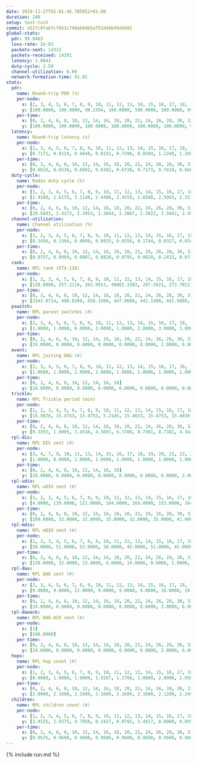 ```yaml
---
date: 2019-11-27T02:01:46.705952+01:00
duration: 240
setup: test-tsch
commit: a527c9fa87cfbb3c740ab9db5a751d48b45deb92
global-stats:
  pdr: 99.8463
  loss-rate: 2e-03
  packets-sent: 14313
  packets-received: 14291
  latency: 1.0843
  duty-cycle: 2.59
  channel-utilization: 0.09
  network-formation-time: 91.02
stats:
  pdr:
    name: Round-trip PDR (%)
    per-node:
      x: [2, 3, 4, 5, 6, 7, 8, 9, 10, 11, 12, 13, 14, 15, 16, 17, 18, 19, 20, 21, 22, 23, 24, 25]
      y: [100.0000, 100.0000, 98.2394, 100.0000, 100.0000, 100.0000, 99.8217, 99.8377, 100.0000, 100.0000, 100.0000, 99.8288, 99.6466, 100.0000, 100.0000, 99.5074, 99.8377, 99.8425, 100.0000, 99.8355, 100.0000, 99.8405, 100.0000, 100.0000]
    per-time:
      x: [0, 2, 4, 6, 8, 10, 12, 14, 16, 18, 20, 22, 24, 26, 28, 30, 32, 34, 36, 38, 40, 42, 44, 46, 48, 50, 52, 54, 56, 58, 60, 62, 64, 66, 68, 70, 72, 74, 76, 78, 80, 82, 84, 86, 88, 90, 92, 94, 96, 98, 100, 102, 104, 106, 108, 110, 112, 114, 116, 118, 120, 122, 124, 126, 128, 130, 132, 134, 136, 138, 140, 142, 144, 146, 148, 150, 152, 154, 156, 158, 160, 162, 164, 166, 168, 170, 172, 174, 176, 178, 180, 182, 184, 186, 188, 190, 192, 194, 196, 198, 200, 202, 204, 206, 208, 210, 212, 214, 216, 218, 220, 222, 224, 226, 228, 230, 232, 234, 236, 238, 240]
      y: [100.0000, 100.0000, 100.0000, 100.0000, 100.0000, 100.0000, 98.3333, 96.6667, 95.0000, 100.0000, 100.0000, 99.1736, 100.0000, 99.1667, 100.0000, 100.0000, 100.0000, 100.0000, 100.0000, 100.0000, 100.0000, 100.0000, 99.1667, 100.0000, 100.0000, 100.0000, 100.0000, 100.0000, 100.0000, 100.0000, 100.0000, 100.0000, 100.0000, 100.0000, 100.0000, 100.0000, 100.0000, 100.0000, 100.0000, 100.0000, 99.1736, 100.0000, 99.1667, 100.0000, 100.0000, 100.0000, 100.0000, 100.0000, 100.0000, 100.0000, 100.0000, 100.0000, 100.0000, 100.0000, 100.0000, 100.0000, 100.0000, 100.0000, 100.0000, 100.0000, 100.0000, 100.0000, 100.0000, 100.0000, 100.0000, 100.0000, 100.0000, 100.0000, 100.0000, 100.0000, 100.0000, 100.0000, 100.0000, 100.0000, 100.0000, 100.0000, 100.0000, 100.0000, 100.0000, 100.0000, 100.0000, 100.0000, 100.0000, 100.0000, 100.0000, 100.0000, 100.0000, 99.1667, 100.0000, 100.0000, 100.0000, 99.1667, 100.0000, 100.0000, 100.0000, 100.0000, 100.0000, 100.0000, 100.0000, 99.1667, 100.0000, 100.0000, 99.1667, 100.0000, 100.0000, 100.0000, 100.0000, 100.0000, 100.0000, 100.0000, 100.0000, 100.0000, 100.0000, 100.0000, 100.0000, 99.1667, 100.0000, 100.0000, 100.0000, 100.0000, null]
  latency:
    name: Round-trip latency (s)
    per-node:
      x: [2, 3, 4, 5, 6, 7, 8, 9, 10, 11, 12, 13, 14, 15, 16, 17, 18, 19, 20, 21, 22, 23, 24, 25]
      y: [0.7171, 0.8124, 0.9648, 0.8155, 0.7398, 0.8504, 1.1248, 1.2682, 0.8751, 0.9277, 1.1124, 1.0203, 1.1960, 1.0125, 1.0350, 1.2009, 1.1354, 1.2268, 1.1627, 1.4337, 1.3503, 1.3157, 1.3636, 1.3243]
    per-time:
      x: [0, 2, 4, 6, 8, 10, 12, 14, 16, 18, 20, 22, 24, 26, 28, 30, 32, 34, 36, 38, 40, 42, 44, 46, 48, 50, 52, 54, 56, 58, 60, 62, 64, 66, 68, 70, 72, 74, 76, 78, 80, 82, 84, 86, 88, 90, 92, 94, 96, 98, 100, 102, 104, 106, 108, 110, 112, 114, 116, 118, 120, 122, 124, 126, 128, 130, 132, 134, 136, 138, 140, 142, 144, 146, 148, 150, 152, 154, 156, 158, 160, 162, 164, 166, 168, 170, 172, 174, 176, 178, 180, 182, 184, 186, 188, 190, 192, 194, 196, 198, 200, 202, 204, 206, 208, 210, 212, 214, 216, 218, 220, 222, 224, 226, 228, 230, 232, 234, 236, 238, 240]
      y: [0.6810, 0.6536, 0.6892, 0.6302, 0.6738, 0.7173, 0.7010, 0.6682, 0.7065, 0.6675, 0.7016, 0.6923, 0.6509, 0.6985, 0.7177, 0.6770, 0.6708, 0.7369, 0.6385, 0.7171, 0.6908, 0.7006, 0.7060, 0.7227, 0.6748, 0.6981, 0.7160, 0.6494, 0.6954, 0.7062, 0.7438, 0.7286, 0.7170, 0.7403, 0.7526, 0.7409, 0.6941, 0.7783, 0.6819, 0.6439, 0.6815, 0.7444, 0.7178, 0.6962, 0.7232, 0.6959, 0.6527, 0.7979, 0.7497, 0.7242, 0.7536, 0.7252, 0.6937, 0.8280, 0.8376, 0.7703, 0.7192, 0.7518, 0.6964, 0.9496, 1.1481, 0.8220, 0.8441, 0.7716, 0.7071, 1.0910, 1.5475, 1.3690, 1.0612, 0.9006, 0.8407, 1.0846, 1.5628, 1.5960, 1.4789, 1.2718, 1.0222, 1.1277, 1.6015, 1.5692, 1.5532, 1.5716, 1.4683, 1.4065, 1.6103, 1.6126, 1.5879, 1.5892, 1.6146, 1.6091, 1.5893, 1.5740, 1.5999, 1.6007, 1.5917, 1.6411, 1.5945, 1.6000, 1.6624, 1.6004, 1.6969, 1.6164, 1.5828, 1.5913, 1.6669, 1.6881, 1.6306, 1.6453, 1.5987, 1.6243, 1.6351, 1.6515, 1.5977, 1.6349, 1.6718, 1.6056, 1.6112, 1.6343, 1.5965, 1.6119, null]
  duty-cycle:
    name: Radio duty cycle (%)
    per-node:
      x: [1, 2, 3, 4, 5, 6, 7, 8, 9, 10, 11, 12, 13, 14, 15, 16, 17, 18, 19, 20, 21, 22, 23, 24, 25]
      y: [2.9168, 2.6175, 3.1148, 2.4486, 2.4559, 2.6588, 2.5063, 2.3311, 2.4628, 2.4706, 2.5337, 2.3844, 2.5799, 2.5089, 2.5855, 2.7730, 2.5095, 2.7074, 2.7076, 2.6533, 2.7541, 2.8184, 2.8074, 2.7349, 2.6467]
    per-time:
      x: [0, 2, 4, 6, 8, 10, 12, 14, 16, 18, 20, 22, 24, 26, 28, 30, 32, 34, 36, 38, 40, 42, 44, 46, 48, 50, 52, 54, 56, 58, 60, 62, 64, 66, 68, 70, 72, 74, 76, 78, 80, 82, 84, 86, 88, 90, 92, 94, 96, 98, 100, 102, 104, 106, 108, 110, 112, 114, 116, 118, 120, 122, 124, 126, 128, 130, 132, 134, 136, 138, 140, 142, 144, 146, 148, 150, 152, 154, 156, 158, 160, 162, 164, 166, 168, 170, 172, 174, 176, 178, 180, 182, 184, 186, 188, 190, 192, 194, 196, 198, 200, 202, 204, 206, 208, 210, 212, 214, 216, 218, 220, 222, 224, 226, 228, 230, 232, 234, 236, 238, 240]
      y: [29.5603, 2.4172, 2.3953, 2.3844, 2.3867, 2.3822, 2.5942, 2.4514, 2.3893, 2.4258, 2.4333, 2.4081, 2.4062, 2.4115, 2.4268, 2.3951, 2.3941, 2.3924, 2.4004, 2.3854, 2.3999, 2.3861, 2.3905, 2.4006, 2.3965, 2.3845, 2.4006, 2.3960, 2.3834, 2.4061, 2.3887, 2.3951, 2.3964, 2.3993, 2.4055, 2.3994, 2.3903, 2.3797, 2.3844, 2.3917, 2.3855, 2.3930, 2.4044, 2.3941, 2.3782, 2.3839, 2.3978, 2.3932, 2.4053, 2.3889, 2.3906, 2.3917, 2.3898, 2.3840, 2.3837, 2.4090, 2.3869, 2.4007, 2.3882, 2.3878, 2.3949, 2.3938, 2.3926, 2.3792, 2.3902, 2.3891, 2.3835, 2.3890, 2.3926, 2.4006, 2.3935, 2.3962, 2.3823, 2.3847, 2.3967, 2.3938, 2.4111, 2.3889, 2.3889, 2.3895, 2.3892, 2.3904, 2.3960, 2.3863, 2.3973, 2.4050, 2.3915, 2.3892, 2.3883, 2.4084, 2.4031, 2.3932, 2.3947, 2.4064, 2.3952, 2.3882, 2.4005, 2.3961, 2.3979, 2.4002, 2.4058, 2.4038, 2.3974, 2.3941, 2.3938, 2.4024, 2.4021, 2.3977, 2.3975, 2.3990, 2.4018, 2.4067, 2.4152, 2.4118, 2.4072, 2.4008, 2.3942, 2.3905, 2.3893, 2.3924, null]
  channel-utilization:
    name: Channel utilization (%)
    per-node:
      x: [1, 2, 3, 4, 5, 6, 7, 8, 9, 10, 11, 12, 13, 14, 15, 16, 17, 18, 19, 20, 21, 22, 23, 24, 25]
      y: [0.3456, 0.1366, 0.4099, 0.0935, 0.0356, 0.1744, 0.0327, 0.0349, 0.0415, 0.0432, 0.0351, 0.0428, 0.0564, 0.0314, 0.0988, 0.1166, 0.0390, 0.1572, 0.0362, 0.0341, 0.0336, 0.0451, 0.0344, 0.0348, 0.0339]
    per-time:
      x: [0, 2, 4, 6, 8, 10, 12, 14, 16, 18, 20, 22, 24, 26, 28, 30, 32, 34, 36, 38, 40, 42, 44, 46, 48, 50, 52, 54, 56, 58, 60, 62, 64, 66, 68, 70, 72, 74, 76, 78, 80, 82, 84, 86, 88, 90, 92, 94, 96, 98, 100, 102, 104, 106, 108, 110, 112, 114, 116, 118, 120, 122, 124, 126, 128, 130, 132, 134, 136, 138, 140, 142, 144, 146, 148, 150, 152, 154, 156, 158, 160, 162, 164, 166, 168, 170, 172, 174, 176, 178, 180, 182, 184, 186, 188, 190, 192, 194, 196, 198, 200, 202, 204, 206, 208, 210, 212, 214, 216, 218, 220, 222, 224, 226, 228, 230, 232, 234, 236, 238, 240]
      y: [0.0757, 0.0909, 0.0807, 0.0820, 0.0791, 0.0828, 0.2432, 0.0713, 0.0398, 0.0653, 0.0897, 0.0885, 0.0913, 0.0900, 0.0984, 0.0854, 0.0836, 0.0821, 0.0871, 0.0820, 0.0892, 0.0824, 0.0828, 0.0867, 0.0869, 0.0802, 0.0874, 0.0865, 0.0811, 0.0926, 0.0835, 0.0867, 0.0875, 0.0888, 0.0880, 0.0898, 0.0840, 0.0798, 0.0820, 0.0841, 0.0797, 0.0844, 0.0901, 0.0841, 0.0768, 0.0812, 0.0868, 0.0840, 0.0916, 0.0806, 0.0818, 0.0821, 0.0813, 0.0805, 0.0809, 0.0910, 0.0802, 0.0861, 0.0796, 0.0799, 0.0846, 0.0812, 0.0834, 0.0767, 0.0828, 0.0814, 0.0776, 0.0799, 0.0808, 0.0887, 0.0821, 0.0848, 0.0783, 0.0793, 0.0849, 0.0826, 0.0904, 0.0812, 0.0816, 0.0813, 0.0824, 0.0821, 0.0851, 0.0816, 0.0849, 0.0883, 0.0808, 0.0811, 0.0829, 0.0917, 0.0885, 0.0836, 0.0849, 0.0874, 0.0820, 0.0820, 0.0870, 0.0854, 0.0850, 0.0886, 0.0896, 0.0885, 0.0847, 0.0831, 0.0827, 0.0884, 0.0883, 0.0865, 0.0855, 0.0862, 0.0864, 0.0875, 0.0927, 0.0884, 0.0903, 0.0877, 0.0855, 0.0830, 0.0830, 0.0841, null]
  rank:
    name: RPL rank (ETX-128)
    per-node:
      x: [1, 2, 3, 4, 5, 6, 7, 8, 9, 10, 11, 12, 13, 14, 15, 16, 17, 18, 19, 20, 21, 22, 23, 24, 25]
      y: [128.0000, 257.2116, 262.0913, 40802.1502, 297.5021, 273.7012, 398.3017, 424.7901, 520.8724, 410.4815, 452.5861, 396.9218, 417.2975, 550.4776, 413.4793, 440.4098, 449.4606, 489.0694, 823.8367, 835.6008, 591.6926, 565.2851, 638.7317, 664.9036, 901.0607]
    per-time:
      x: [0, 2, 4, 6, 8, 10, 12, 14, 16, 18, 20, 22, 24, 26, 28, 30, 32, 34, 36, 38, 40, 42, 44, 46, 48, 50, 52, 54, 56, 58, 60, 62, 64, 66, 68, 70, 72, 74, 76, 78, 80, 82, 84, 86, 88, 90, 92, 94, 96, 98, 100, 102, 104, 106, 108, 110, 112, 114, 116, 118, 120, 122, 124, 126, 128, 130, 132, 134, 136, 138, 140, 142, 144, 146, 148, 150, 152, 154, 156, 158, 160, 162, 164, 166, 168, 170, 172, 174, 176, 178, 180, 182, 184, 186, 188, 190, 192, 194, 196, 198, 200, 202, 204, 206, 208, 210, 212, 214, 216, 218, 220, 222, 224, 226, 228, 230, 232, 234, 236, 238]
      y: [3343.0714, 490.8200, 458.3200, 447.0600, 441.1400, 441.9800, 317.3302, 33375.8526, 59719.1024, 55047.8224, 473.0400, 470.8000, 473.3774, 466.3600, 470.1961, 485.8800, 481.4000, 483.2157, 482.7600, 486.0943, 469.1765, 461.4600, 446.7647, 453.6800, 449.9400, 451.0000, 457.6000, 462.3922, 460.7451, 461.0577, 449.3800, 447.4808, 444.9600, 454.3200, 454.7800, 459.9608, 455.7500, 446.2353, 441.7200, 439.7843, 435.3800, 434.4510, 443.3137, 448.3200, 441.7600, 443.8200, 444.9216, 447.1132, 435.9412, 434.0600, 433.1000, 441.9000, 449.3800, 448.2800, 450.4600, 437.9231, 441.9615, 439.1800, 438.0200, 435.2000, 435.5294, 435.7400, 433.2200, 430.8400, 434.6600, 434.7600, 428.9400, 421.1600, 426.0192, 433.9600, 434.3400, 430.1000, 428.9600, 430.1600, 433.1373, 425.4200, 428.7200, 431.5800, 428.4800, 431.8800, 428.1800, 429.5490, 428.2600, 428.1200, 435.8800, 434.2400, 432.9600, 440.3269, 438.2800, 436.3077, 440.0800, 439.4706, 442.9600, 440.4000, 442.8600, 439.7200, 437.8800, 442.8200, 443.1569, 450.6154, 450.8824, 453.2353, 451.2000, 447.9400, 444.2800, 455.7800, 451.1569, 445.0200, 446.3000, 445.2200, 442.4314, 449.6275, 448.0588, 462.5600, 458.0200, 459.1200, 475.8148, 459.8600, 458.3077, 451.8000]
  pswitch:
    name: RPL parent switches (#)
    per-node:
      x: [2, 3, 4, 5, 6, 7, 8, 9, 10, 11, 12, 13, 14, 15, 16, 17, 18, 19, 20, 21, 22, 23, 24, 25]
      y: [1.0000, 1.0000, 6.0000, 3.0000, 1.0000, 2.0000, 3.0000, 3.0000, 3.0000, 4.0000, 3.0000, 2.0000, 5.0000, 2.0000, 4.0000, 1.0000, 5.0000, 5.0000, 3.0000, 5.0000, 3.0000, 7.0000, 10.0000, 7.0000]
    per-time:
      x: [0, 2, 4, 6, 8, 10, 12, 14, 16, 18, 20, 22, 24, 26, 28, 30, 32, 34, 36, 38, 40, 42, 44, 46, 48, 50, 52, 54, 56, 58, 60, 62, 64, 66, 68, 70, 72, 74, 76, 78, 80, 82, 84, 86, 88, 90, 92, 94, 96, 98, 100, 102, 104, 106, 108, 110, 112, 114, 116, 118, 120, 122, 124, 126, 128, 130, 132, 134, 136, 138, 140, 142, 144, 146, 148, 150, 152, 154, 156, 158, 160, 162, 164, 166, 168, 170, 172, 174, 176, 178, 180, 182, 184, 186, 188, 190, 192, 194, 196, 198, 200, 202, 204, 206, 208, 210, 212, 214, 216, 218, 220, 222, 224, 226, 228, 230, 232, 234, 236]
      y: [24.0000, 0.0000, 0.0000, 0.0000, 0.0000, 0.0000, 1.0000, 6.0000, 0.0000, 1.0000, 0.0000, 0.0000, 3.0000, 0.0000, 1.0000, 0.0000, 0.0000, 1.0000, 0.0000, 3.0000, 1.0000, 0.0000, 1.0000, 0.0000, 0.0000, 0.0000, 0.0000, 1.0000, 1.0000, 2.0000, 0.0000, 2.0000, 0.0000, 0.0000, 0.0000, 1.0000, 2.0000, 1.0000, 0.0000, 1.0000, 0.0000, 1.0000, 1.0000, 0.0000, 0.0000, 0.0000, 1.0000, 3.0000, 1.0000, 0.0000, 0.0000, 0.0000, 0.0000, 0.0000, 0.0000, 2.0000, 2.0000, 0.0000, 0.0000, 0.0000, 1.0000, 0.0000, 0.0000, 0.0000, 0.0000, 0.0000, 0.0000, 0.0000, 2.0000, 0.0000, 0.0000, 0.0000, 0.0000, 0.0000, 1.0000, 0.0000, 0.0000, 0.0000, 0.0000, 0.0000, 0.0000, 1.0000, 0.0000, 0.0000, 0.0000, 0.0000, 0.0000, 2.0000, 0.0000, 2.0000, 0.0000, 1.0000, 0.0000, 0.0000, 0.0000, 0.0000, 0.0000, 0.0000, 1.0000, 2.0000, 1.0000, 1.0000, 0.0000, 0.0000, 0.0000, 0.0000, 1.0000, 0.0000, 0.0000, 0.0000, 1.0000, 1.0000, 1.0000, 0.0000, 0.0000, 0.0000, 4.0000, 0.0000, 2.0000]
  event:
    name: RPL joining DAG (#)
    per-node:
      x: [2, 3, 4, 5, 6, 7, 8, 9, 10, 11, 12, 13, 14, 15, 16, 17, 18, 19, 20, 21, 22, 23, 24, 25]
      y: [1.0000, 1.0000, 2.0000, 1.0000, 1.0000, 1.0000, 1.0000, 1.0000, 1.0000, 1.0000, 1.0000, 1.0000, 1.0000, 1.0000, 1.0000, 1.0000, 1.0000, 1.0000, 1.0000, 1.0000, 1.0000, 1.0000, 1.0000, 1.0000]
    per-time:
      x: [0, 2, 4, 6, 8, 10, 12, 14, 16, 18]
      y: [24.0000, 0.0000, 0.0000, 0.0000, 0.0000, 0.0000, 0.0000, 0.0000, 0.0000, 1.0000]
  trickle:
    name: RPL Trickle period (min)
    per-node:
      x: [1, 2, 3, 4, 5, 6, 7, 8, 9, 10, 11, 12, 13, 14, 15, 16, 17, 18, 19, 20, 21, 22, 23, 24, 25]
      y: [15.5676, 15.4753, 15.4753, 5.2145, 15.4653, 15.4753, 15.4836, 15.4294, 15.4777, 15.4558, 15.4501, 15.4923, 15.4790, 15.5921, 15.6861, 16.5342, 16.5228, 16.5381, 16.5200, 16.5301, 16.5877, 16.5803, 16.5583, 16.6231, 16.5454]
    per-time:
      x: [0, 2, 4, 6, 8, 10, 12, 14, 16, 18, 20, 22, 24, 26, 28, 30, 32, 34, 36, 38, 40, 42, 44, 46, 48, 50, 52, 54, 56, 58, 60, 62, 64, 66, 68, 70, 72, 74, 76, 78, 80, 82, 84, 86, 88, 90, 92, 94, 96, 98, 100, 102, 104, 106, 108, 110, 112, 114, 116, 118, 120, 122, 124, 126, 128, 130, 132, 134, 136, 138, 140, 142, 144, 146, 148, 150, 152, 154, 156, 158, 160, 162, 164, 166, 168, 170, 172, 174, 176, 178, 180, 182, 184, 186, 188, 190, 192, 194, 196, 198, 200, 202, 204, 206, 208, 210, 212, 214, 216, 218, 220, 222, 224, 226, 228, 230, 232, 234, 236, 238]
      y: [0.3355, 1.9005, 3.4516, 4.3691, 6.3788, 8.7381, 8.7381, 4.3445, 1.8611, 3.0217, 7.8042, 8.5197, 9.3152, 10.0489, 12.0792, 12.2334, 12.2334, 12.5075, 15.3791, 17.4763, 17.4763, 17.4763, 17.4763, 17.4763, 17.4763, 17.4763, 17.4763, 17.4763, 17.4763, 17.4763, 17.4763, 17.4763, 17.4763, 17.4763, 17.4763, 17.4763, 17.4763, 17.4763, 17.4763, 17.4763, 17.4763, 17.4763, 17.4763, 17.4763, 17.4763, 17.4763, 17.4763, 17.4763, 17.4763, 17.4763, 17.4763, 17.4763, 17.4763, 17.4763, 17.4763, 17.4763, 17.4763, 17.4763, 17.4763, 17.4763, 17.4763, 17.4763, 17.4763, 17.4763, 17.4763, 17.4763, 17.4763, 17.4763, 17.4763, 17.4763, 17.4763, 17.4763, 17.4763, 17.4763, 17.4763, 17.4763, 17.4763, 17.4763, 17.4763, 17.4763, 17.4763, 17.4763, 17.4763, 17.4763, 17.4763, 17.4763, 17.4763, 17.4763, 17.4763, 17.4763, 17.4763, 17.4763, 17.4763, 17.4763, 17.4763, 17.4763, 17.4763, 17.4763, 17.4763, 17.4763, 17.4763, 17.4763, 17.4763, 17.4763, 17.4763, 17.4763, 17.4763, 17.4763, 17.4763, 17.4763, 17.4763, 17.4763, 17.4763, 17.4763, 17.4763, 17.4763, 17.4763, 17.4763, 17.4763, 17.4763]
  rpl-dis:
    name: RPL DIS sent (#)
    per-node:
      x: [3, 4, 7, 9, 10, 11, 13, 14, 15, 16, 17, 18, 19, 20, 21, 22, 23, 24, 25]
      y: [1.0000, 8.0000, 1.0000, 1.0000, 1.0000, 1.0000, 1.0000, 1.0000, 1.0000, 2.0000, 1.0000, 1.0000, 3.0000, 2.0000, 2.0000, 2.0000, 3.0000, 2.0000, 2.0000]
    per-time:
      x: [0, 2, 4, 6, 8, 10, 12, 14, 16, 18]
      y: [28.0000, 0.0000, 0.0000, 0.0000, 0.0000, 0.0000, 0.0000, 2.0000, 3.0000, 3.0000]
  rpl-udio:
    name: RPL uDIO sent (#)
    per-node:
      x: [1, 2, 3, 4, 5, 6, 7, 8, 9, 10, 11, 12, 13, 14, 15, 16, 17, 18, 19, 20, 21, 22, 23, 24, 25]
      y: [4.0000, 139.0000, 121.0000, 184.0000, 169.0000, 153.0000, 164.0000, 167.0000, 172.0000, 167.0000, 168.0000, 164.0000, 168.0000, 165.0000, 157.0000, 165.0000, 167.0000, 154.0000, 165.0000, 168.0000, 167.0000, 162.0000, 169.0000, 164.0000, 167.0000]
    per-time:
      x: [0, 2, 4, 6, 8, 10, 12, 14, 16, 18, 20, 22, 24, 26, 28, 30, 32, 34, 36, 38, 40, 42, 44, 46, 48, 50, 52, 54, 56, 58, 60, 62, 64, 66, 68, 70, 72, 74, 76, 78, 80, 82, 84, 86, 88, 90, 92, 94, 96, 98, 100, 102, 104, 106, 108, 110, 112, 114, 116, 118, 120, 122, 124, 126, 128, 130, 132, 134, 136, 138, 140, 142, 144, 146, 148, 150, 152, 154, 156, 158, 160, 162, 164, 166, 168, 170, 172, 174, 176, 178, 180, 182, 184, 186, 188, 190, 192, 194, 196, 198, 200, 202, 204, 206, 208, 210, 212, 214, 216, 218, 220, 222, 224, 226, 228, 230, 232, 234, 236, 238, 240]
      y: [109.0000, 32.0000, 32.0000, 33.0000, 32.0000, 35.0000, 41.0000, 41.0000, 36.0000, 34.0000, 31.0000, 28.0000, 29.0000, 33.0000, 32.0000, 32.0000, 31.0000, 31.0000, 30.0000, 31.0000, 30.0000, 32.0000, 27.0000, 40.0000, 29.0000, 33.0000, 32.0000, 31.0000, 26.0000, 32.0000, 31.0000, 33.0000, 36.0000, 29.0000, 32.0000, 27.0000, 29.0000, 38.0000, 29.0000, 33.0000, 37.0000, 29.0000, 33.0000, 28.0000, 26.0000, 31.0000, 39.0000, 34.0000, 33.0000, 28.0000, 29.0000, 30.0000, 34.0000, 33.0000, 31.0000, 32.0000, 35.0000, 28.0000, 25.0000, 33.0000, 32.0000, 34.0000, 31.0000, 31.0000, 27.0000, 33.0000, 32.0000, 28.0000, 35.0000, 35.0000, 31.0000, 38.0000, 27.0000, 32.0000, 31.0000, 32.0000, 30.0000, 30.0000, 33.0000, 33.0000, 33.0000, 32.0000, 33.0000, 32.0000, 34.0000, 35.0000, 32.0000, 27.0000, 30.0000, 30.0000, 31.0000, 30.0000, 35.0000, 33.0000, 33.0000, 32.0000, 29.0000, 32.0000, 32.0000, 31.0000, 34.0000, 31.0000, 29.0000, 35.0000, 30.0000, 33.0000, 31.0000, 32.0000, 32.0000, 36.0000, 31.0000, 31.0000, 32.0000, 30.0000, 36.0000, 30.0000, 34.0000, 32.0000, 33.0000, 34.0000, 3.0000]
  rpl-mdio:
    name: RPL mDIO sent (#)
    per-node:
      x: [1, 2, 3, 4, 5, 6, 7, 8, 9, 10, 11, 12, 13, 14, 15, 16, 17, 18, 19, 20, 21, 22, 23, 24, 25]
      y: [50.0000, 51.0000, 52.0000, 30.0000, 45.0000, 51.0000, 45.0000, 49.0000, 44.0000, 51.0000, 44.0000, 48.0000, 48.0000, 35.0000, 33.0000, 22.0000, 23.0000, 22.0000, 20.0000, 20.0000, 20.0000, 20.0000, 21.0000, 21.0000, 20.0000]
    per-time:
      x: [0, 2, 4, 6, 8, 10, 12, 14, 16, 18, 20, 22, 24, 26, 28, 30, 32, 34, 36, 38, 40, 42, 44, 46, 48, 50, 52, 54, 56, 58, 60, 62, 64, 66, 68, 70, 72, 74, 76, 78, 80, 82, 84, 86, 88, 90, 92, 94, 96, 98, 100, 102, 104, 106, 108, 110, 112, 114, 116, 118, 120, 122, 124, 126, 128, 130, 132, 134, 136, 138, 140, 142, 144, 146, 148, 150, 152, 154, 156, 158, 160, 162, 164, 166, 168, 170, 172, 174, 176, 178, 180, 182, 184, 186, 188, 190, 192, 194, 196, 198, 200, 202, 204, 206, 208, 210, 212, 214, 216, 218, 220, 222, 224, 226, 228, 230, 232, 234, 236, 238]
      y: [120.0000, 32.0000, 23.0000, 6.0000, 19.0000, 0.0000, 1.0000, 58.0000, 123.0000, 125.0000, 42.0000, 13.0000, 1.0000, 10.0000, 8.0000, 1.0000, 10.0000, 7.0000, 3.0000, 0.0000, 0.0000, 0.0000, 2.0000, 6.0000, 4.0000, 6.0000, 7.0000, 0.0000, 0.0000, 0.0000, 0.0000, 3.0000, 3.0000, 5.0000, 13.0000, 1.0000, 0.0000, 0.0000, 0.0000, 1.0000, 7.0000, 6.0000, 5.0000, 5.0000, 1.0000, 0.0000, 0.0000, 0.0000, 0.0000, 4.0000, 3.0000, 12.0000, 5.0000, 1.0000, 0.0000, 0.0000, 0.0000, 4.0000, 6.0000, 5.0000, 3.0000, 7.0000, 0.0000, 0.0000, 0.0000, 0.0000, 4.0000, 4.0000, 10.0000, 2.0000, 5.0000, 0.0000, 0.0000, 0.0000, 0.0000, 4.0000, 7.0000, 6.0000, 7.0000, 1.0000, 0.0000, 0.0000, 0.0000, 2.0000, 4.0000, 3.0000, 10.0000, 6.0000, 0.0000, 0.0000, 0.0000, 0.0000, 4.0000, 6.0000, 8.0000, 4.0000, 2.0000, 1.0000, 0.0000, 0.0000, 0.0000, 4.0000, 5.0000, 4.0000, 8.0000, 4.0000, 0.0000, 0.0000, 0.0000, 0.0000, 4.0000, 8.0000, 5.0000, 8.0000, 0.0000, 0.0000, 0.0000, 0.0000, 2.0000, 6.0000]
  rpl-dao:
    name: RPL DAO sent (#)
    per-node:
      x: [2, 3, 4, 5, 6, 7, 8, 9, 10, 11, 12, 13, 14, 15, 16, 17, 18, 19, 20, 21, 22, 23, 24, 25]
      y: [9.0000, 9.0000, 12.0000, 9.0000, 9.0000, 9.0000, 10.0000, 10.0000, 10.0000, 11.0000, 10.0000, 9.0000, 10.0000, 9.0000, 11.0000, 10.0000, 13.0000, 11.0000, 10.0000, 12.0000, 10.0000, 12.0000, 13.0000, 13.0000]
    per-time:
      x: [0, 2, 4, 6, 8, 10, 12, 14, 16, 18, 20, 22, 24, 26, 28, 30, 32, 34, 36, 38, 40, 42, 44, 46, 48, 50, 52, 54, 56, 58, 60, 62, 64, 66, 68, 70, 72, 74, 76, 78, 80, 82, 84, 86, 88, 90, 92, 94, 96, 98, 100, 102, 104, 106, 108, 110, 112, 114, 116, 118, 120, 122, 124, 126, 128, 130, 132, 134, 136, 138, 140, 142, 144, 146, 148, 150, 152, 154, 156, 158, 160, 162, 164, 166, 168, 170, 172, 174, 176, 178, 180, 182, 184, 186, 188, 190, 192, 194, 196, 198, 200, 202, 204, 206, 208, 210, 212, 214, 216, 218, 220, 222, 224, 226, 228, 230, 232, 234, 236, 238]
      y: [24.0000, 0.0000, 0.0000, 0.0000, 0.0000, 0.0000, 2.0000, 6.0000, 0.0000, 1.0000, 0.0000, 0.0000, 3.0000, 0.0000, 17.0000, 1.0000, 0.0000, 1.0000, 0.0000, 3.0000, 1.0000, 1.0000, 1.0000, 0.0000, 1.0000, 0.0000, 2.0000, 2.0000, 10.0000, 6.0000, 0.0000, 2.0000, 0.0000, 1.0000, 2.0000, 2.0000, 3.0000, 1.0000, 0.0000, 1.0000, 1.0000, 3.0000, 7.0000, 5.0000, 1.0000, 0.0000, 2.0000, 3.0000, 3.0000, 0.0000, 0.0000, 1.0000, 0.0000, 1.0000, 0.0000, 5.0000, 8.0000, 4.0000, 2.0000, 0.0000, 2.0000, 1.0000, 2.0000, 0.0000, 0.0000, 1.0000, 0.0000, 0.0000, 3.0000, 5.0000, 4.0000, 7.0000, 0.0000, 1.0000, 1.0000, 1.0000, 2.0000, 1.0000, 0.0000, 1.0000, 0.0000, 1.0000, 2.0000, 3.0000, 3.0000, 9.0000, 0.0000, 2.0000, 0.0000, 2.0000, 2.0000, 2.0000, 0.0000, 1.0000, 0.0000, 0.0000, 1.0000, 2.0000, 5.0000, 8.0000, 4.0000, 1.0000, 0.0000, 1.0000, 1.0000, 2.0000, 2.0000, 0.0000, 0.0000, 0.0000, 1.0000, 4.0000, 4.0000, 5.0000, 4.0000, 0.0000, 3.0000, 1.0000, 2.0000, 1.0000]
  rpl-daoack:
    name: RPL DAO-ACK sent (#)
    per-node:
      x: [1]
      y: [246.0000]
    per-time:
      x: [0, 2, 4, 6, 8, 10, 12, 14, 16, 18, 20, 22, 24, 26, 28, 30, 32, 34, 36, 38, 40, 42, 44, 46, 48, 50, 52, 54, 56, 58, 60, 62, 64, 66, 68, 70, 72, 74, 76, 78, 80, 82, 84, 86, 88, 90, 92, 94, 96, 98, 100, 102, 104, 106, 108, 110, 112, 114, 116, 118, 120, 122, 124, 126, 128, 130, 132, 134, 136, 138, 140, 142, 144, 146, 148, 150, 152, 154, 156, 158, 160, 162, 164, 166, 168, 170, 172, 174, 176, 178, 180, 182, 184, 186, 188, 190, 192, 194, 196, 198, 200, 202, 204, 206, 208, 210, 212, 214, 216, 218, 220, 222, 224, 226, 228, 230, 232, 234, 236, 238]
      y: [24.0000, 0.0000, 0.0000, 0.0000, 0.0000, 0.0000, 2.0000, 6.0000, 0.0000, 1.0000, 0.0000, 0.0000, 3.0000, 0.0000, 16.0000, 1.0000, 0.0000, 1.0000, 0.0000, 3.0000, 1.0000, 1.0000, 1.0000, 0.0000, 1.0000, 0.0000, 2.0000, 2.0000, 10.0000, 6.0000, 0.0000, 2.0000, 0.0000, 1.0000, 2.0000, 2.0000, 3.0000, 1.0000, 0.0000, 1.0000, 1.0000, 3.0000, 6.0000, 5.0000, 1.0000, 0.0000, 2.0000, 3.0000, 3.0000, 0.0000, 0.0000, 1.0000, 0.0000, 1.0000, 0.0000, 5.0000, 7.0000, 4.0000, 2.0000, 0.0000, 2.0000, 1.0000, 2.0000, 0.0000, 0.0000, 1.0000, 0.0000, 0.0000, 3.0000, 4.0000, 4.0000, 7.0000, 0.0000, 1.0000, 1.0000, 1.0000, 2.0000, 1.0000, 0.0000, 1.0000, 0.0000, 1.0000, 2.0000, 3.0000, 3.0000, 9.0000, 0.0000, 2.0000, 0.0000, 2.0000, 2.0000, 2.0000, 0.0000, 1.0000, 0.0000, 0.0000, 1.0000, 2.0000, 5.0000, 8.0000, 4.0000, 1.0000, 0.0000, 1.0000, 1.0000, 2.0000, 2.0000, 0.0000, 0.0000, 0.0000, 1.0000, 4.0000, 4.0000, 5.0000, 4.0000, 0.0000, 2.0000, 1.0000, 2.0000, 1.0000]
  hops:
    name: RPL hop count (#)
    per-node:
      x: [1, 2, 3, 4, 5, 6, 7, 8, 9, 10, 11, 12, 13, 14, 15, 16, 17, 18, 19, 20, 21, 22, 23, 24, 25]
      y: [0.0000, 1.0000, 1.0000, 1.9167, 1.1708, 1.0000, 2.0000, 2.0583, 2.0917, 2.0000, 2.1000, 2.0000, 2.0000, 3.0000, 2.0000, 2.0708, 2.0000, 2.2667, 3.0000, 3.0000, 3.0126, 3.0544, 3.3808, 3.4854, 3.3556]
    per-time:
      x: [0, 2, 4, 6, 8, 10, 12, 14, 16, 18, 20, 22, 24, 26, 28, 30, 32, 34, 36, 38, 40, 42, 44, 46, 48, 50, 52, 54, 56, 58, 60, 62, 64, 66, 68, 70, 72, 74, 76, 78, 80, 82, 84, 86, 88, 90, 92, 94, 96, 98, 100, 102, 104, 106, 108, 110, 112, 114, 116, 118, 120, 122, 124, 126, 128, 130, 132, 134, 136, 138, 140, 142, 144, 146, 148, 150, 152, 154, 156, 158, 160, 162, 164, 166, 168, 170, 172, 174, 176, 178, 180, 182, 184, 186, 188, 190, 192, 194, 196, 198, 200, 202, 204, 206, 208, 210, 212, 214, 216, 218, 220, 222, 224, 226, 228, 230, 232, 234, 236, 238]
      y: [2.0000, 2.1600, 2.1600, 2.1600, 2.1600, 2.1600, 2.1200, 2.2400, 2.2400, 2.2400, 2.2800, 2.2800, 2.2400, 2.1600, 2.1200, 2.1200, 2.1200, 2.1200, 2.1600, 2.1600, 2.2200, 2.2000, 2.1200, 2.1200, 2.1200, 2.1200, 2.1200, 2.0800, 2.1000, 2.1200, 2.1200, 2.2000, 2.2000, 2.2000, 2.2000, 2.2400, 2.2400, 2.1400, 2.1200, 2.1000, 2.0800, 2.0800, 2.0800, 2.0800, 2.0800, 2.0800, 2.0800, 2.0800, 2.1200, 2.1200, 2.1200, 2.1200, 2.1200, 2.1200, 2.1200, 2.0800, 2.0800, 2.0800, 2.0800, 2.0800, 2.0800, 2.0800, 2.0800, 2.0800, 2.0800, 2.0800, 2.0800, 2.0800, 2.0800, 2.0800, 2.0800, 2.0800, 2.0800, 2.0800, 2.1000, 2.1200, 2.1200, 2.1200, 2.1200, 2.1200, 2.1200, 2.1200, 2.1200, 2.1200, 2.1200, 2.1200, 2.1200, 2.1000, 2.2800, 2.2600, 2.2400, 2.2400, 2.2400, 2.2400, 2.2400, 2.2400, 2.2400, 2.2400, 2.2400, 2.2400, 2.2400, 2.2400, 2.2400, 2.2400, 2.2400, 2.2400, 2.2400, 2.2400, 2.2400, 2.2400, 2.2400, 2.2400, 2.2400, 2.2400, 2.2400, 2.2400, 2.2400, 2.2400, 2.2400, 2.2400]
  children:
    name: RPL children count (#)
    per-node:
      x: [1, 2, 3, 4, 5, 6, 7, 8, 9, 10, 11, 12, 13, 14, 15, 16, 17, 18, 19, 20, 21, 22, 23, 24, 25]
      y: [3.9125, 2.9375, 4.7958, 0.2417, 0.0792, 3.4917, 0.0000, 0.0458, 0.0000, 0.2667, 0.0000, 0.2667, 0.2875, 0.0000, 1.8708, 1.9458, 0.0167, 3.1417, 0.0502, 0.0586, 0.0000, 0.4268, 0.0335, 0.1046, 0.0000]
    per-time:
      x: [0, 2, 4, 6, 8, 10, 12, 14, 16, 18, 20, 22, 24, 26, 28, 30, 32, 34, 36, 38, 40, 42, 44, 46, 48, 50, 52, 54, 56, 58, 60, 62, 64, 66, 68, 70, 72, 74, 76, 78, 80, 82, 84, 86, 88, 90, 92, 94, 96, 98, 100, 102, 104, 106, 108, 110, 112, 114, 116, 118, 120, 122, 124, 126, 128, 130, 132, 134, 136, 138, 140, 142, 144, 146, 148, 150, 152, 154, 156, 158, 160, 162, 164, 166, 168, 170, 172, 174, 176, 178, 180, 182, 184, 186, 188, 190, 192, 194, 196, 198, 200, 202, 204, 206, 208, 210, 212, 214, 216, 218, 220, 222, 224, 226, 228, 230, 232, 234, 236, 238]
      y: [0.9535, 0.9600, 0.9600, 0.9600, 0.9600, 0.9600, 0.9600, 0.9600, 0.9600, 0.9600, 0.9600, 0.9600, 0.9600, 0.9600, 0.9600, 0.9600, 0.9600, 0.9600, 0.9600, 0.9600, 0.9600, 0.9600, 0.9600, 0.9600, 0.9600, 0.9600, 0.9600, 0.9600, 0.9600, 0.9600, 0.9600, 0.9600, 0.9600, 0.9600, 0.9600, 0.9600, 0.9600, 0.9600, 0.9600, 0.9600, 0.9600, 0.9600, 0.9600, 0.9600, 0.9600, 0.9600, 0.9600, 0.9600, 0.9600, 0.9600, 0.9600, 0.9600, 0.9600, 0.9600, 0.9600, 0.9600, 0.9600, 0.9600, 0.9600, 0.9600, 0.9600, 0.9600, 0.9600, 0.9600, 0.9600, 0.9600, 0.9600, 0.9600, 0.9600, 0.9600, 0.9600, 0.9600, 0.9600, 0.9600, 0.9600, 0.9600, 0.9600, 0.9600, 0.9600, 0.9600, 0.9600, 0.9600, 0.9600, 0.9600, 0.9600, 0.9600, 0.9600, 0.9600, 0.9600, 0.9600, 0.9600, 0.9600, 0.9600, 0.9600, 0.9600, 0.9600, 0.9600, 0.9600, 0.9600, 0.9600, 0.9600, 0.9600, 0.9600, 0.9600, 0.9600, 0.9600, 0.9600, 0.9600, 0.9600, 0.9600, 0.9600, 0.9600, 0.9600, 0.9600, 0.9600, 0.9600, 0.9600, 0.9600, 0.9600, 0.9600]
---
```


{% include run.md %}
